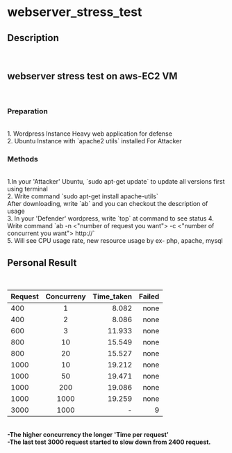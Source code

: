 # webserver_stress_test
<h2>Description</h2><br>
<h2>webserver stress test on aws-EC2 VM</h2><br>
<h3>Preparation</h3><br>
1. Wordpress Instance  Heavy web application for defense <br>
2. Ubuntu Instance with  `apache2 utils`  installed For Attacker <br>

<h3>Methods</h3><br>
1.In your 'Attacker' Ubuntu, `sudo apt-get update` to update all versions first using terminal<br>
2. Write command  `sudo apt-get install apache-utils` <br>
After downloading, write `ab` and you can checkout the description of usage<br>
3. In your 'Defender' wordpress, write `top` at command to see status
4. Write command `ab -n <"number of request you want"> -c <"number of concurrent you want"> http://<your ip or dns address/>` <br>
5. Will see CPU usage rate, new resource usage by ex- php, apache, mysql<br>


<h2>Personal Result</h2><br>

| Request       | Concurreny    | Time_taken  | Failed | 
| ------------- |:-------------:| -----------:|-------:|
| 400           | 1             | 8.082       |   none |
| 400           | 2             | 8.086       |   none |
| 600           | 3             | 11.933      |   none |
| 800           | 10            | 15.549      |   none |
| 800           | 20            | 15.527      |   none |
| 1000          | 10            | 19.212      |   none |
| 1000          | 50            | 19.471      |   none |
| 1000          | 200           | 19.086      |   none |
| 1000          | 1000          | 19.259      |   none |
| 3000          | 1000          | -           |   9    |
<br>
<b>-The higher concurrency the longer 'Time per request'</b><br>
<b>-The last test 3000 request started to slow down from 2400 request.</b><br>
